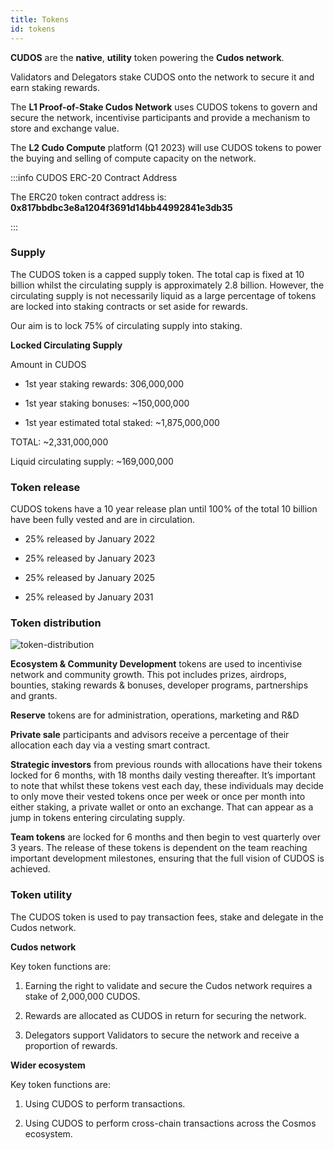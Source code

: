 ```yaml
---
title: Tokens 
id: tokens
---
```


**CUDOS** are the **native**, **utility** token powering the **Cudos network**. 

Validators and Delegators stake CUDOS onto the network to secure it and earn staking rewards.

The **L1 Proof-of-Stake Cudos Network** uses CUDOS tokens to govern and secure the network, incentivise participants and provide a mechanism to store and exchange value.

The **L2 Cudo Compute** platform (Q1 2023) will use CUDOS tokens to power the buying and selling of compute capacity on the network.

:::info CUDOS ERC-20 Contract Address

The ERC20 token contract address is:
**0x817bbdbc3e8a1204f3691d14bb44992841e3db35**

:::

### Supply

The CUDOS token is a capped supply token. The total cap is fixed at 10 billion whilst the circulating supply is approximately 2.8 billion. However, the circulating supply is not necessarily liquid as a large percentage of tokens are locked into staking contracts or set aside for rewards.  

Our aim is to lock 75% of circulating supply into staking. 

**Locked Circulating Supply**

Amount in CUDOS

* 1st year staking rewards: 306,000,000

* 1st year staking bonuses: ~150,000,000

* 1st year estimated total staked: ~1,875,000,000

TOTAL: ~2,331,000,000

Liquid circulating supply: ~169,000,000

### Token release 

CUDOS tokens have a 10 year release plan until 100% of the total 10 billion have been fully vested and are in circulation. 

* 25% released by January 2022

* 25% released by January 2023

* 25% released by January 2025

* 25% released by January 2031

### Token distribution

![token-distribution](@site/static/img/token-distribution.png)

**Ecosystem & Community Development** tokens are used to incentivise network and community growth. This pot includes prizes, airdrops, bounties, staking rewards & bonuses, developer programs, partnerships and grants.

**Reserve** tokens are for administration, operations, marketing and R&D

**Private sale** participants and advisors receive a percentage of their allocation each day via a vesting smart contract. 

**Strategic investors** from previous rounds with allocations have their tokens locked for 6 months, with 18 months daily vesting thereafter. It’s important to note that whilst these tokens vest each day, these individuals may decide to only move their vested tokens once per week or once per month into either staking, a private wallet or onto an exchange. That can appear as a jump in tokens entering circulating supply.

**Team tokens** are locked for 6 months and then begin to vest quarterly over 3 years. The release of these tokens is dependent on the team reaching important development milestones, ensuring that the full vision of CUDOS is achieved.


### Token utility

The CUDOS token is used to pay transaction fees, stake and delegate in the Cudos network. 

**Cudos network**

Key token functions are:

1. Earning the right to validate and secure the Cudos network requires a stake of 2,000,000 CUDOS. 

2. Rewards are allocated as CUDOS in return for securing the network. 

3. Delegators support Validators to secure the network and receive a proportion of rewards. 

**Wider ecosystem**

Key token functions are:

1. Using CUDOS to perform transactions. 

2. Using CUDOS to perform cross-chain transactions across the Cosmos ecosystem.








